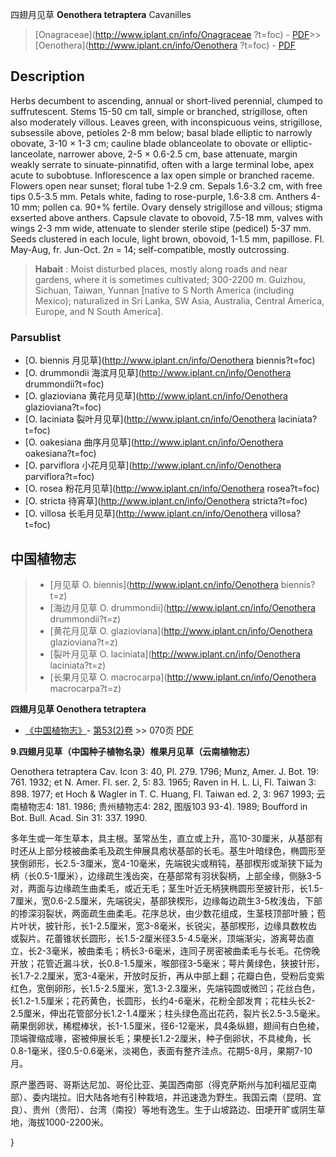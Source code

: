 四翅月见草 **Oenothera tetraptera** Cavanilles

> [Onagraceae](http://www.iplant.cn/info/Onagraceae ?t=foc) - [PDF](http://iplant.cn/foc/pdf/Onagraceae.pdf)>>[Oenothera](http://www.iplant.cn/info/Oenothera ?t=foc) - [PDF](http://www.iplant.cn/foc/pdf/Oenothera.pdf)

## Description

Herbs decumbent to ascending, annual or short-lived perennial, clumped to suffrutescent. Stems 15-50 cm tall, simple or branched, strigillose, often also moderately villous. Leaves green, with inconspicuous veins, strigillose, subsessile above, petioles 2-8 mm below; basal blade elliptic to narrowly obovate, 3-10 × 1-3 cm; cauline blade oblanceolate to obovate or elliptic-lanceolate, narrower above, 2-5 × 0.6-2.5 cm, base attenuate, margin weakly serrate to sinuate-pinnatifid, often with a large terminal lobe, apex acute to subobtuse. Inflorescence a lax open simple or branched raceme. Flowers open near sunset; floral tube 1-2.9 cm. Sepals 1.6-3.2 cm, with free tips 0.5-3.5 mm. Petals white, fading to rose-purple, 1.6-3.8 cm. Anthers 4-10 mm; pollen ca. 90+% fertile. Ovary densely strigillose and villous; stigma exserted above anthers. Capsule clavate to obovoid, 7.5-18 mm, valves with wings 2-3 mm wide, attenuate to slender sterile stipe (pedicel) 5-37 mm. Seeds clustered in each locule, light brown, obovoid, 1-1.5 mm, papillose. Fl. May-Aug, fr. Jun-Oct. 2*n* = 14; self-compatible, mostly outcrossing.

> **Habait** : 
> Moist disturbed places, mostly along roads and near gardens, where it is sometimes cultivated; 300-2200 m. Guizhou, Sichuan, Taiwan, Yunnan [native to S North America (including Mexico); naturalized in Sri Lanka, SW Asia, Australia, Central America, Europe, and N South America].

### Parsublist

* [O.  biennis  月见草](http://www.iplant.cn/info/Oenothera biennis?t=foc)
* [O.  drummondii  海滨月见草](http://www.iplant.cn/info/Oenothera drummondii?t=foc)
* [O.  glazioviana  黄花月见草](http://www.iplant.cn/info/Oenothera glazioviana?t=foc)
* [O.  laciniata  裂叶月见草](http://www.iplant.cn/info/Oenothera laciniata?t=foc)
* [O.  oakesiana  曲序月见草](http://www.iplant.cn/info/Oenothera oakesiana?t=foc)
* [O.  parviflora  小花月见草](http://www.iplant.cn/info/Oenothera parviflora?t=foc)
* [O.  rosea  粉花月见草](http://www.iplant.cn/info/Oenothera rosea?t=foc)
* [O.  stricta  待宵草](http://www.iplant.cn/info/Oenothera stricta?t=foc)
* [O.  villosa  长毛月见草](http://www.iplant.cn/info/Oenothera villosa?t=foc)

## 中国植物志

> * [月见草  O.  biennis](http://www.iplant.cn/info/Oenothera biennis?t=z)
> * [海边月见草  O.  drummondii](http://www.iplant.cn/info/Oenothera drummondii?t=z)
> * [黄花月见草  O.  glazioviana](http://www.iplant.cn/info/Oenothera glazioviana?t=z)
> * [裂叶月见草  O.  laciniata](http://www.iplant.cn/info/Oenothera laciniata?t=z)
> * [长果月见草  O.  macrocarpa](http://www.iplant.cn/info/Oenothera macrocarpa?t=z)

**四翅月见草 Oenothera tetraptera**

* [《中国植物志》](http://www.iplant.cn/frps)- [第53(2)卷](http://www.iplant.cn/frps/vol/53(2)) >> 070页 [PDF](http://www.iplant.cn/frps/pdf/53(2)/070.PDF)

**9.四翅月见草（中国种子植物名录）椎果月见草（云南植物志）**

Oenothera tetraptera Cav. Icon 3: 40, Pl. 279. 1796; Munz, Amer. J. Bot. 19: 761. 1932; et N. Amer. Fl. ser. 2, 5: 83. 1965; Raven in H. L. Li, Fl. Taiwan 3: 898. 1977; et Hoch & Wagler in T. C. Huang, Fl. Taiwan ed. 2, 3: 967 1993; 云南植物志4: 181. 1986; 贵州植物志4: 282, 图版103 93-4). 1989; Boufford in Bot. Bull. Acad. Sin 31: 337. 1990.

多年生或一年生草本，具主根。茎常丛生，直立或上升，高10-30厘米，从基部有时还从上部分枝被曲柔毛及疏生伸展具疱状基部的长毛。基生叶暗绿色，椭圆形至狭倒卵形，长2.5-3厘米，宽4-10毫米，先端锐尖或稍钝，基部楔形或渐狭下延为柄（长0.5-1厘米），边缘疏生浅齿突，在基部常有羽状裂柄，上部全缘，侧脉3-5对，两面与边缘疏生曲柔毛，或近无毛；茎生叶近无柄狭椭圆形至披针形，长1.5-7厘米，宽0.6-2.5厘米，先端锐尖，基部狭楔形，边缘每边疏生3-5枚浅齿，下部的掺深羽裂状，两面疏生曲柔毛。花序总状，由少数花组成，生茎枝顶部叶腋；苞片叶状，披针形，长1-2.5厘米，宽3-8毫米，长锐尖，基部楔形，边缘具数枚齿或裂片。花蕾锥状长圆形，长1.5-2厘米径3.5-4.5毫米，顶端渐尖，游离萼齿直立，长2-3毫米，被曲柔毛；柄长3-6毫米，连同子房密被曲柔毛与长毛。花傍晚开放；花管近漏斗状，长0.8-1.5厘米，喉部径3-5毫米；萼片黄绿色，狭披针形，长1.7-2.2厘米，宽3-4毫米，开放时反折，再从中部上翻；花瓣白色，受粉后变紫红色，宽倒卵形，长1.5-2.5厘米，宽1.3-2.3厘米，先端钝圆或微凹；花丝白色，长1.2-1.5厘米；花药黄色，长圆形，长约4-6毫米，花粉全部发育；花柱头长2-2.5厘米，伸出花管部分长1.2-1.4厘米；柱头绿色高出花药，裂片长2.5-3.5毫米。蒴果倒卵状，稀棍棒状，长1-1.5厘米，径6-12毫米，具4条纵翅，翅间有白色棱，顶端骤缩成喙，密被伸展长毛；果梗长1.2-2厘米，种子倒卵状，不具棱角，长0.8-1毫米，径0.5-0.6毫米，淡褐色，表面有整齐洼点。花期5-8月，果期7-10月。

原产墨西哥、哥斯达尼加、哥伦比亚、美国西南部（得克萨斯州与加利福尼亚南部）、委内瑞拉。旧大陆各地有引种栽培，并迅速逸为野生。我国云南（昆明、宜良）、贵州（贵阳）、台湾（南投）等地有逸生。生于山坡路边、田埂开旷或阴生草地，海拔1000-2200米。

}